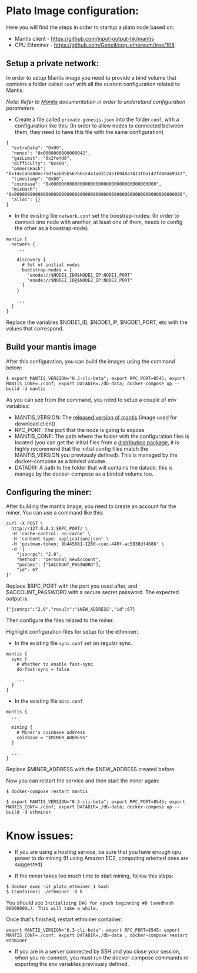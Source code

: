 # Plato Image configuration:

Here you will find the steps in order to startup a plato node based on:
- Mantis client - https://github.com/input-output-hk/mantis
- CPU Ethminer - https://github.com/Genoil/cpp-ethereum/tree/108

## Setup a private network:

In order to setup Mantis image you need to provide a bind volume that contains a folder called `conf` with all the custom configuration related to Mantis.

_Note: Refer to [Mantis](http://mantis.readthedocs.io/en/latest/General-Configuration/) documentation in order to understand configuration parameters_

- Create a file called `private-genesis.json` into the folder `conf`, with a configuration like this: (In order to allow nodes
to connected between them, they need to have this file with the same configuration)
```
{
  "extraData": "0x00",
  "nonce": "0x0000000000000042",
  "gasLimit": "0x2fefd8",
  "difficulty": "0x400",
  "ommersHash": "0x1dcc4de8dec75d7aab85b567b6ccd41ad312451b948a7413f0a142fd40d49347",
  "timestamp": "0x00",
  "coinbase": "0x0000000000000000000000000000000000000000",
  "mixHash": "0x0000000000000000000000000000000000000000000000000000000000000000",
  "alloc": {}
}
```

- In the existing file `network.conf` set the boostrap-nodes: (In order to connect one node
with another, at least one of them, needs to config the other as a boostrap-node)
```
mantis {
  network {
    ...

    discovery {
      # Set of initial nodes
      bootstrap-nodes = [
        "enode://$NODE1_ID@$NODE1_IP:NODE1_PORT"
        "enode://$NODE2_ID@$NODE2_IP:NODE2_PORT"
      ]
    }

    ...
  }
}
```
Replace the variables $NODE1_ID, $NODE1_IP, $NODE1_PORT, etc with the values that correspond.
 
## Build your mantis image

After this configuration, you can build the images using the command below:
``` 
$ export MANTIS_VERSION="0.3-cli-beta"; export RPC_PORT=8545; export MANTIS_CONF=./conf; export DATADIR=./db-data; docker-compose up --build -d mantis
```
As you can see from the command, you need to setup a couple of env variables:
- MANTIS_VERSION: The [released version of mantis](https://github.com/input-output-hk/mantis/releases/tag/v0.3-cli-beta) (image used for download client)
- RPC_PORT: The port that the node is going to expose
- MANTIS_CONF: The path where the folder with the configuration files is located (you can get the initial files from a [distribution package](https://github.com/input-output-hk/mantis/releases/download/v0.3-cli-beta/mantis-0.3-cli-beta.zip), it is highly recommend that
the initial config files match the MANTIS_VERSION you previously defined). This is managed by the docker-compose as a binded volume.
- DATADIR: A path to the folder that will contains the datadir, this is manage by the docker-compose as a binded volume too.

## Configuring the miner:

After building the mantis image, you need to create an account for the miner. You can use a command like this: 
```
curl -X POST \
  http://127.0.0.1:$RPC_PORT/ \
  -H 'cache-control: no-cache' \
  -H 'content-type: application/json' \
  -H 'postman-token: 9b445681-1280-ccec-440f-ac5838df4686' \
  -d '{
    "jsonrpc": "2.0",
    "method": "personal_newAccount", 
    "params": ["$ACCOUNT_PASSWORD"],
    "id": 67
}'
```
Replace $RPC_PORT with the port you used after, and $ACCOUNT_PASSWORD with a secure secret password.
The expected output is:
```
{"jsonrpc":"2.0","result":"$NEW_ADDRESS","id":67}
```

Then configure the files related to the miner.

Highlight configuration files for setup for the ethminer:

- In the existing file `sync.conf` set on regular sync.
```
mantis {
  sync {
    # Whether to enable fast-sync
    do-fast-sync = false
    
    ...
  }
}
```

- In the existing file `misc.conf`
```
mantis {
  ...

  mining {
    # Miner's coinbase address
    coinbase = "$MINER_ADDRESS"
  }

  ...
}
```
Replace $MINER_ADDRESS with the $NEW_ADDRESS created before.

Now you can restart the service and then start the miner again:
```
$ docker-compose restart mantis

$ export MANTIS_VERSION="0.3-cli-beta"; export RPC_PORT=8545; export MANTIS_CONF=./conf; export DATADIR=./db-data; docker-compose up --build -d ethminer
```

# Know issues:

- If you are using a hosting service, be sure that you have enough cpu power to do mining (If using Amazon EC2, computing oriented ones are suggested)

- If the miner takes too much time to start mining, follow this steps:
```
$ docker exec -it plato_ethminer_1 bash
$ (container) ./ethminer -D 0
```
You should see `Initializing DAG for epoch beginning #0 (seedhash 00000000…). This will take a while.`

Once that's finished, restart ethminer container:
```
export MANTIS_VERSION="0.3-cli-beta"; export RPC_PORT=8545; export MANTIS_CONF=./conf; export DATADIR=./db-data ; docker-compose restart ethminer
```

- If you are in a server connected by SSH and you close your session, when you re-connect, you must run the docker-compose commands re-exporting the env variables previously defined.